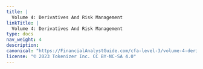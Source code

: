 ```yaml
---
title: |
  Volume 4: Derivatives And Risk Management
linkTitle: |
  Volume 4: Derivatives And Risk Management
type: docs
nav_weight: 4
description: 
canonical: "https://FinancialAnalystGuide.com/cfa-level-3/volume-4-derivatives-and-risk-measurement/"
license: "© 2023 Tokenizer Inc. CC BY-NC-SA 4.0"
---
```

